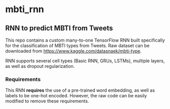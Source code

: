 # mbti_rnn
## RNN to predict MBTI from Tweets

This repo contains a custom many-to-one TensorFlow RNN built specifically for the classification of MBTI types from Tweets.
Raw dataset can be downloaded from https://www.kaggle.com/datasnaek/mbti-type.

RNN supports several cell types (Basic RNN, GRUs, LSTMs), multiple layers, as well as dropout regularization.

### Requirements
This RNN **requires** the use of a pre-trained word embedding, as well as labels to be one-hot encoded. However, the raw code can be easily modified to remove these requirements. 
